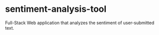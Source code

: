 # sentiment-analysis-tool
Full-Stack Web application that analyzes the sentiment of user-submitted text. 

